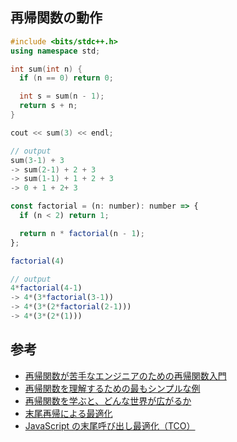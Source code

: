 ## 再帰関数の動作

```cpp
#include <bits/stdc++.h>
using namespace std;

int sum(int n) {
  if (n == 0) return 0;

  int s = sum(n - 1);
  return s + n;
}

cout << sum(3) << endl;

// output
sum(3-1) + 3
-> sum(2-1) + 2 + 3
-> sum(1-1) + 1 + 2 + 3
-> 0 + 1 + 2+ 3
```

```js
const factorial = (n: number): number => {
  if (n < 2) return 1;

  return n * factorial(n - 1);
};

factorial(4)

// output
4*factorial(4-1)
-> 4*(3*factorial(3-1))
-> 4*(3*(2*factorial(2-1)))
-> 4*(3*(2*(1)))
```

## 参考

- [再帰関数が苦手なエンジニアのための再帰関数入門](https://qiita.com/ryo2132/items/4bedeec846d0427f1ac7)
- [再帰関数を理解するための最もシンプルな例](https://qiita.com/saka2jp/items/20e6b5e70efa466699b4)
- [再帰関数を学ぶと、どんな世界が広がるか](https://qiita.com/drken/items/23a4f604fa3f505dd5ad)
- [末尾再帰による最適化](https://qiita.com/pebblip/items/cf8d3230969b2f6b3132)
- [JavaScript の末尾呼び出し最適化（TCO）](https://numb86-tech.hatenablog.com/entry/2017/01/03/215919)
